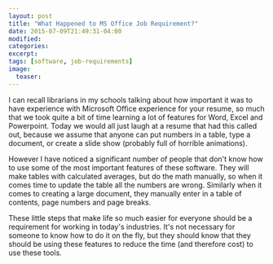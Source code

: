 ```yaml
---
layout: post
title: "What Happened to MS Office Job Requirement?"
date: 2015-07-09T21:49:31-04:00
modified:
categories: 
excerpt:
tags: [software, job-requirements]
image:
  teaser:
---
```


I can recall librarians in my schools talking about how important it was to have experience with Microsoft Office experience for your resume, so much that we took quite a bit of time learning a lot of features for Word, Excel and Powerpoint. Today we would all just laugh at a resume that had this called out, because we assume that anyone can put numbers in a table, type a document, or create a slide show (probably full of horrible animations).

However I have noticed a significant number of people that don't know how to use some of the most important features of these software. They will make tables with calculated averages, but do the math manually, so when it comes time to update the table all the numbers are wrong. Similarly when it comes to creating a large document, they manually enter in a table of contents, page numbers and page breaks.

These little steps that make life so much easier for everyone should be a requirement for working in today's industries. It's not necessary for someone to know how to do it on the fly, but they should know that they should be using these features to reduce the time (and therefore cost) to use these tools.